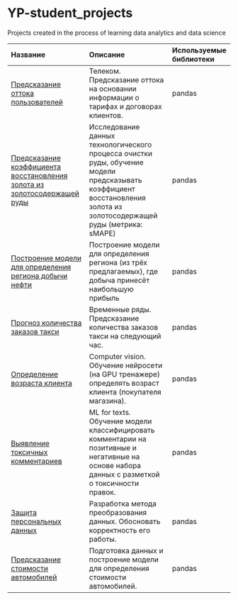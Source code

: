 # YP-student_projects
Projects created in the process of learning data analytics and data science

| Название | Описание | Используемые библиотеки |
| :-------------------- | :--------------------- |:----------------------------|
|[Предсказание оттока пользователей](https://github.com/natalie-ch/YP-student_projects/tree/main/01-%D0%9F%D1%80%D0%B5%D0%B4%D1%81%D0%BA%D0%B0%D0%B7%D0%B0%D0%BD%D0%B8%D0%B5%20%D0%BE%D1%82%D1%82%D0%BE%D0%BA%D0%B0%20%D0%BF%D0%BE%D0%BB%D1%8C%D0%B7%D0%BE%D0%B2%D0%B0%D1%82%D0%B5%D0%BB%D0%B5%D0%B9.%20%D0%A2%D0%B5%D0%BB%D0%B5%D0%BA%D0%BE%D0%BC)| Телеком. Предсказание оттока на основании информации о тарифах и договорах клиентов. |pandas|
|[Предсказание коэффициента восстановления золота из золотосодержащей руды](https://github.com/natalie-ch/YP-student_projects/tree/main/02-%D0%9F%D1%80%D0%B5%D0%B4%D1%81%D0%BA%D0%B0%D0%B7%D0%B0%D0%BD%D0%B8%D0%B5%20%D0%BA%D0%BE%D1%8D%D1%84%D1%84%D0%B8%D1%86%D0%B8%D0%B5%D0%BD%D1%82%D0%B0%20%D0%B2%D0%BE%D1%81%D1%81%D1%82%D0%B0%D0%BD%D0%BE%D0%B2%D0%BB%D0%B5%D0%BD%D0%B8%D1%8F%20%D0%B7%D0%BE%D0%BB%D0%BE%D1%82%D0%B0%20%D0%B8%D0%B7%20%D0%B7%D0%BE%D0%BB%D0%BE%D1%82%D0%BE%D1%81%D0%BE%D0%B4%D0%B5%D1%80%D0%B6%D0%B0%D1%89%D0%B5%D0%B9%20%D1%80%D1%83%D0%B4%D1%8B)|Исследование данных технологического процесса очистки руды, обучение модели предсказывать коэффициент восстановления золота из золотосодержащей руды (метрика: sMAPE)|pandas|
|[Построение модели для определения региона добычи нефти](https://github.com/natalie-ch/YP-student_projects/tree/main/03-%D0%9F%D0%BE%D1%81%D1%82%D1%80%D0%BE%D0%B5%D0%BD%D0%B8%D0%B5%20%D0%BC%D0%BE%D0%B4%D0%B5%D0%BB%D0%B8%20%D0%B4%D0%BB%D1%8F%20%D0%BE%D0%BF%D1%80%D0%B5%D0%B4%D0%B5%D0%BB%D0%B5%D0%BD%D0%B8%D1%8F%20%D1%80%D0%B5%D0%B3%D0%B8%D0%BE%D0%BD%D0%B0%20%D0%B4%D0%BE%D0%B1%D1%8B%D1%87%D0%B8%20%D0%BD%D0%B5%D1%84%D1%82%D0%B8)| Построение модели для определения региона (из трёх предлагаемых), где добыча принесёт наибольшую прибыль|pandas|
|[Прогноз количества заказов такси](https://github.com/natalie-ch/YP-student_projects/tree/main/04-%D0%9F%D1%80%D0%BE%D0%B3%D0%BD%D0%BE%D0%B7%20%D0%BA%D0%BE%D0%BB%D0%B8%D1%87%D0%B5%D1%81%D1%82%D0%B2%D0%B0%20%D0%B7%D0%B0%D0%BA%D0%B0%D0%B7%D0%BE%D0%B2%20%D1%82%D0%B0%D0%BA%D1%81%D0%B8)|Временные ряды. Предсказание количества заказов такси на следующий час.|pandas|
|[Определение возраста клиента](https://github.com/natalie-ch/YP-student_projects/tree/main/05-%D0%9E%D0%BF%D1%80%D0%B5%D0%B4%D0%B5%D0%BB%D0%B5%D0%BD%D0%B8%D0%B5%20%D0%B2%D0%BE%D0%B7%D1%80%D0%B0%D1%81%D1%82%D0%B0%20%D0%BA%D0%BB%D0%B8%D0%B5%D0%BD%D1%82%D0%B0%20(computer%20vision))|Computer vision. Обучение нейросети (на GPU тренажере) определять возраст клиента (покупателя магазина).|pandas|
|[Выявление токсичных комментариев](https://github.com/natalie-ch/YP-student_projects/tree/main/06-%D0%92%D1%8B%D1%8F%D0%B2%D0%BB%D0%B5%D0%BD%D0%B8%D0%B5%20%D1%82%D0%BE%D0%BA%D1%81%D0%B8%D1%87%D0%BD%D1%8B%D1%85%20%D0%BA%D0%BE%D0%BC%D0%BC%D0%B5%D0%BD%D1%82%D0%B0%D1%80%D0%B8%D0%B5%D0%B2%20(ml%20for%20texts))|ML for texts. Обучение модели классифицировать комментарии на позитивные и негативные на основе набора данных с разметкой о токсичности правок.|pandas|
|[Защита персональных данных](https://github.com/natalie-ch/YP-student_projects/tree/main/07-%D0%97%D0%B0%D1%89%D0%B8%D1%82%D0%B0%20%D0%BF%D0%B5%D1%80%D1%81%D0%BE%D0%BD%D0%B0%D0%BB%D1%8C%D0%BD%D1%8B%D1%85%20%D0%B4%D0%B0%D0%BD%D0%BD%D1%8B%D1%85)|Разработка метода преобразования данных. Обосновать корректность его работы.|pandas|
|[Предсказание стоимости автомобилей](https://github.com/natalie-ch/YP-student_projects/tree/main/08-%D0%9F%D1%80%D0%B5%D0%B4%D1%81%D0%BA%D0%B0%D0%B7%D0%B0%D0%BD%D0%B8%D0%B5%20%D1%81%D1%82%D0%BE%D0%B8%D0%BC%D0%BE%D1%81%D1%82%D0%B8%20%D0%B0%D0%B2%D1%82%D0%BE%D0%BC%D0%BE%D0%B1%D0%B8%D0%BB%D0%B5%D0%B9)|Подготовка данных и построение модели для определения стоимости автомобилей.|pandas|
